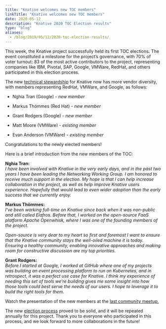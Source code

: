 ```yaml
---
title: "Knative welcomes new TOC members"
linkTitle: "Knative welcomes new TOC members"
date: 2020-05-12
description: "Knative 2020 TOC Election results"
type: "blog"
aliases:
  - /blog/2019/05/12/2020-toc-election-results/
---
```


This week, the Knative project successfully held its first TOC elections. The event constituted a milestone for the project’s governance, with 70% of voter turnout: 83 of the most active contributors to the project, representing companies like IBM, Pivotal, SAP, Google, VMWare, RedHat, and others participated in this election process. 

The new [technical stewardship](https://knative.dev/community/contributing/tech-oversight-committee/) for Knative now has more vendor diversity, with members representing RedHat, VMWare, and Google, as follows:

* Nghia Tran (Google) _- new member_

* Markus Thömmes (Red Hat) - _new member_

* Grant Rodgers (Google) - _new member_

* Matt Moore (VMWare) - _existing member_

* Evan Anderson (VMWare) - _existing member_

 
Congratulations to the newly elected members!

Here is a brief introduction from the new members of the TOC: 

**Nghia Tran:**
<br>_I have been involved with Knative in the very early days, and in the past two years I have been leading the Networking Working Group.  I am honored to receive much support in the election.  My hope is that I can help increase collaboration in the project, as well as help improve Knative users experience.  Hopefully that would lead to even wider adoption than the early success that we currently enjoy._

**Markus Thömmes:**
<br>_I've been working full-time on Knative since back when it was non-public and still called _Elafros_. Before that, I worked on the open-source FaaS platform Apache Openwhisk, where I was one of the founding members of the project._

_Open-source is very dear to my heart so first and foremost I want to ensure that the Knative community stays the well-oiled machine it is today. Ensuring a healthy community, enabling innovative approaches and making room for constructive discussion are my top priorities._

**Grant Rodgers:**
<br>_Before I started at Google, I worked at GitHub where one of my projects was building an event processing platform to run on Kubernetes, and in retrospect, it was a perfect use case for Knative. I think my experience of needing this set of tools we're building gives me some insight into how those tools could best serve the needs of our users. I hope to leverage it to build the right tools for them._


Watch the presentation of the new members at the [last community meetup.](https://youtu.be/24owwOKj86E)

The new [election process](https://knative.dev/community/contributing/mechanics/toc/) proved to be solid, and it will be repeated annually for this project. Thank you to everyone who participated in this process, and we look forward to more collaborations in the future!
